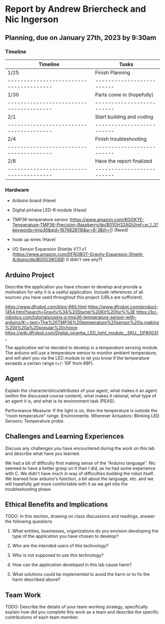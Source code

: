 # Report by Andrew Briercheck and Nic Ingerson

## Planning, due on January 27th, 2023 by 9:30am

### Timeline

| Timeline                                | Tasks                     |
| --------------------------------------- | ------------------------- |
| 1/25                                    | Finish Planning           |
| --------------------------------------- | ------------------------- |
| 1/30                                    | Parts come in (hopefully) |
| --------------------------------------- | ------------------------- |
| 2/1                                     | Start building and coding |
| --------------------------------------- | ------------------------- |
| 2/4                                     | Finish troubleshooting    |
| --------------------------------------- | ------------------------- |
| 2/8                                     | Have the report finalized |
| --------------------------------------- | ------------------------- |

### Hardware

- Arduino board (Have)

- Digital pirhana LED-R module (Have)

- TMP36 temperature sensor (https://www.amazon.com/KOOKYE-Temperature-TMP36-Precision-Raspberry/dp/B01GH32AQU/ref=sr_1_3?keywords=tmp36&qid=1674828116&sr=8-3&th=1) (Need)

- hook up wires (Have)

- I/O Sensor Expansion Shields V7.1 x1 (https://www.amazon.com/DFROBOT-Gravity-Expansion-Shield-Arduino/dp/B00G3IKO68) (I didn't see any?)

## Arduino Project

Describe the application you have chosen to develop and provide a motivation for why it is a useful application. Include references of all sources you have used throughout this project (URLs are sufficient).

https://www.dfrobot.com/blog-660.html
https://www.dfrobot.com/product-1454.html?search=Gravity%3A%20Starter%20Kit%20for%%3E
https://bc-robotics.com/tutorials/using-a-tmp36-temperature-sensor-with-arduino/#:~:text=The%20TMP36%20temperature%20sensor%20is,making%20it%20a%20popular%20choice.
https://wiki.dfrobot.com/Digital_piranha_LED_light_module__SKU__DFR0031_

The application we've decided to develop is a temperature sensing module. The arduino will use a temperature sensor to monitor ambient temperature, and will alert you via the LED module to let you know if the temperature exceeds a certain range (+/- 10F from 69F).

## Agent

Explain the characteristics/attributes of your agent, what makes it an agent (within the discussed course content), what makes it rational, what type of an agent it is, and what is its environment task (PEAS).

Performance Measure: If the light is on, then the temperature is outside the "room temperature" range.
Environments: Wherever
Actuators: Blinking LED
Sensors: Temperature probe.

## Challenges and Learning Experiences
Discuss any challenges you have encountered during the work on this lab and describe what have you learned.

We had a bit of difficulty first making sense of the "Arduino language". Nic seemed to have a better grasp on it than I did, as he had some experience with C. We didn't have much in way of difficulties building the robot itself. We learned how arduino's function, a bit about the language, etc. and we will hopefully get more comfortable with it as we get into the troubleshooting phase.

## Ethical Benefits and Implications

TODO:
In this section, drawing on class discussions and readings, answer the following questions

1. What entities, businesses, organizations do you envision developing the type of the application you have chosen to develop?

2. Who are the intended users of this technology?

3. Who is not supposed to use this technology?

4. How can the application developed in this lab cause harm?

5. What solutions could be implemented to avoid the harm or to fix the harm described above?

## Team Work

TODO:
Describe the details of your team working strategy, specifically explain how did you complete this work as a team and describe the specific contributions of each team member.
